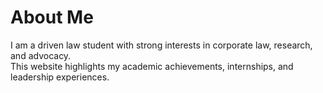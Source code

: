 # About Me

I am a driven law student with strong interests in corporate law, research, and advocacy.  
This website highlights my academic achievements, internships, and leadership experiences.
